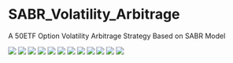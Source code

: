 # SABR_Volatility_Arbitrage
A 50ETF Option Volatility Arbitrage Strategy Based on SABR Model  

![](https://github.com/yuba316/SABR_Volatility_Arbitrage/blob/main/figure/1.png)
![](https://github.com/yuba316/SABR_Volatility_Arbitrage/blob/main/figure/2.png)
![](https://github.com/yuba316/SABR_Volatility_Arbitrage/blob/main/figure/3.png)
![](https://github.com/yuba316/SABR_Volatility_Arbitrage/blob/main/figure/4.png)
![](https://github.com/yuba316/SABR_Volatility_Arbitrage/blob/main/figure/5.png)
![](https://github.com/yuba316/SABR_Volatility_Arbitrage/blob/main/figure/6.png)
![](https://github.com/yuba316/SABR_Volatility_Arbitrage/blob/main/figure/7.png)
![](https://github.com/yuba316/SABR_Volatility_Arbitrage/blob/main/figure/8.png)
![](https://github.com/yuba316/SABR_Volatility_Arbitrage/blob/main/figure/9.png)
![](https://github.com/yuba316/SABR_Volatility_Arbitrage/blob/main/figure/10.png)
![](https://github.com/yuba316/SABR_Volatility_Arbitrage/blob/main/figure/11.png)
![](https://github.com/yuba316/SABR_Volatility_Arbitrage/blob/main/figure/12.png)
